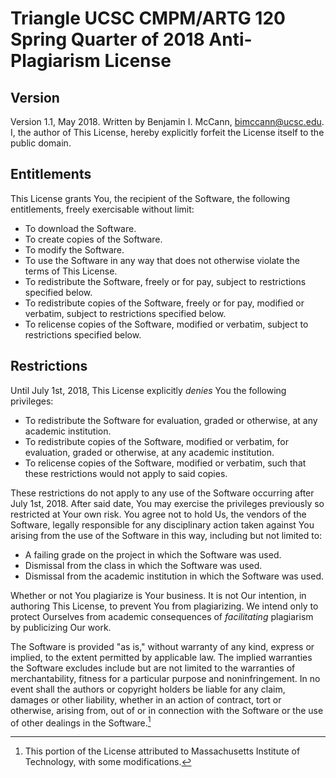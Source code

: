 # Triangle UCSC CMPM/ARTG 120 Spring Quarter of 2018 Anti-Plagiarism License

## Version

Version 1.1, May 2018. Written by Benjamin I. McCann, bimccann@ucsc.edu.
I, the author of This License, hereby explicitly forfeit the License itself
to the public domain.

## Entitlements

This License grants You, the recipient of the Software,
the following entitlements, freely exercisable without limit:

* To download the Software.
* To create copies of the Software.
* To modify the Software.
* To use the Software in any way
  that does not otherwise violate the terms of This License.
* To redistribute the Software, freely or for pay,
  subject to restrictions specified below.
* To redistribute copies of the Software, freely or for pay,
  modified or verbatim, subject to restrictions specified below.
* To relicense copies of the Software, modified or verbatim,
  subject to restrictions specified below.

## Restrictions

Until July 1st, 2018,
This License explicitly *denies* You the following privileges:

* To redistribute the Software for evaluation, graded or otherwise,
  at any academic institution.
* To redistribute copies of the Software, modified or verbatim,
  for evaluation, graded or otherwise, at any academic institution.
* To relicense copies of the Software, modified or verbatim,
  such that these restrictions would not apply to said copies.

These restrictions do not apply to any use of the Software
occurring after July 1st, 2018. After said date,
You may exercise the privileges previously so restricted
at Your own risk. You agree not to hold Us, the vendors of the Software,
legally responsible for any disciplinary action taken against You
arising from the use of the Software in this way,
including but not limited to:

* A failing grade on the project in which the Software was used.
* Dismissal from the class in which the Software was used.
* Dismissal from the academic institution in which the Software was used.

Whether or not You plagiarize is Your business.
It is not Our intention, in authoring This License,
to prevent You from plagiarizing.
We intend only to protect Ourselves from academic consequences
of *facilitating* plagiarism by publicizing Our work.

The Software is provided "as is," without warranty of any kind,
express or implied, to the extent permitted by applicable law.
The implied warranties the Software excludes include but are not limited
to the warranties of merchantability, fitness for a particular purpose and
noninfringement. In no event shall the authors or copyright holders be
liable for any claim, damages or other liability, whether in an action of
contract, tort or otherwise, arising from, out of or in connection with
the Software or the use of other dealings in the Software.[^fn]

[^fn]: This portion of the License attributed
    to Massachusetts Institute of Technology,
    with some modifications.

